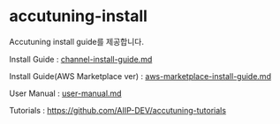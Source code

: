# accutuning-install
Accutuning install guide를 제공합니다. 

Install Guide : [channel-install-guide.md](./channel-install-guide.md)

Install Guide(AWS Marketplace ver) : [aws-marketplace-install-guide.md](./aws-marketplace-install-guide.md)

User Manual : [user-manual.md](./docs/user-manual.md)

Tutorials : https://github.com/AIIP-DEV/accutuning-tutorials